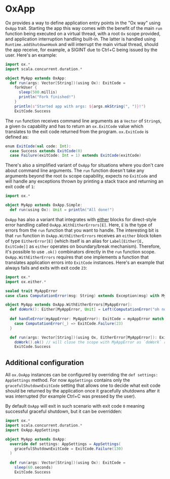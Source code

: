 # OxApp

Ox provides a way to define application entry points in the "Ox way" using `OxApp` trait. Starting the app this way comes
with the benefit of the main `run` function being executed on a virtual thread, with a root `Ox` scope provided, 
and application interruption handling built-in. The latter is handled using `Runtime.addShutdownHook` and will interrupt 
the main virtual thread, should the app receive, for example, a SIGINT due to Ctrl+C being issued by the user. 
Here's an example: 

```scala mdoc:compile-only
import ox.*
import scala.concurrent.duration.*

object MyApp extends OxApp:
  def run(args: Vector[String])(using Ox): ExitCode =
    forkUser {
      sleep(500.millis)
      println("Fork finished!")
    }
    println(s"Started app with args: ${args.mkString(", ")}!")
    ExitCode.Success
```

The `run` function receives command line arguments as a `Vector` of `String`s, a given `Ox` capability and has to 
return an `ox.ExitCode` value which translates to the exit code returned from the program. `ox.ExitCode` is defined as:

```scala mdoc:compile-only
enum ExitCode(val code: Int):
  case Success extends ExitCode(0)
  case Failure(exitCode: Int = 1) extends ExitCode(exitCode)
```

There's also a simplified variant of `OxApp` for situations where you don't care about command line arguments. 
The `run` function doesn't take any arguments beyond the root `Ox` scope capability, expects no `ExitCode` and will 
handle any exceptions thrown by printing a stack trace and returning an exit code of `1`:

```scala mdoc:compile-only
import ox.*

object MyApp extends OxApp.Simple:
  def run(using Ox): Unit = println("All done!")
```

`OxApp` has also a variant that integrates with [either](basics/error-handling.md#boundary-break-for-eithers) 
blocks for direct-style error handling called `OxApp.WithEitherErrors[E]`. Here, `E` is the type of errors from the 
`run` function that you want to handle. The interesting bit is that `run` function in `OxApp.WithEitherErrors` receives
an `either` block token of type `EitherError[E]` (which itself is an alias for `Label[Either[E, ExitCode]]` as `either` 
operates on boundary/break mechanism). Therefore, it's possible to use `.ok()` combinators directly in the `run` 
function scope. `OxApp.WithEitherErrors` requires that one implements a function that translates application errors
into `ExitCode` instances. Here's an example that always fails and exits with exit code `23`:

```scala mdoc:compile-only
import ox.*
import ox.either.*

sealed trait MyAppError
case class ComputationError(msg: String) extends Exception(msg) with MyAppError

object MyApp extends OxApp.WithEitherErrors[MyAppError]:
  def doWork(): Either[MyAppError, Unit] = Left(ComputationError("oh no"))
  
  def handleError(myAppError: MyAppError): ExitCode = myAppError match {
    case ComputationError(_) => ExitCode.Failure(23)
  }

  def run(args: Vector[String])(using Ox, EitherError[MyAppError]): ExitCode = 
    doWork().ok() // will close the scope with MyAppError as `doWork` returns a Left
    ExitCode.Success
```

## Additional configuration

All `ox.OxApp` instances can be configured by overriding the `def settings: AppSettings` method. For now `AppSettings`
contains only the `gracefulShutdownExitCode` setting that allows one to decide what exit code should be returned by 
the application once it gracefully shutdowns after it was interrupted (for example Ctrl+C was pressed by the user).

By default `OxApp` will exit in such scenario with exit code `0` meaning successful graceful shutdown, but it can be 
overridden: 

```scala mdoc:compile-only
import ox.*
import scala.concurrent.duration.*
import OxApp.AppSettings

object MyApp extends OxApp:
  override def settings: AppSettings = AppSettings(
    gracefulShutdownExitCode = ExitCode.Failure(130)
  )
  
  def run(args: Vector[String])(using Ox): ExitCode =
    sleep(60.seconds)
    ExitCode.Success
```
